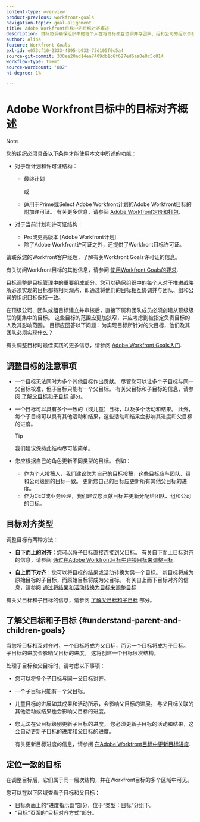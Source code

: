 ```yaml
---
content-type: overview
product-previous: workfront-goals
navigation-topic: goal-alignment
title: Adobe Workfront目标中的目标对齐概述
description: 目标协调确保组织中的每个人在将目标相互协调并与团队、组和公司的组织目标协调起来后必须实现的目标上保持一致。
author: Alina
feature: Workfront Goals
exl-id: e073cf10-2333-4095-b932-73d105f0c5a4
source-git-commit: 330ee20ad14ea7409db1c6f627ed6aa0e0c5c014
workflow-type: tm+mt
source-wordcount: '802'
ht-degree: 1%

---
```


# Adobe Workfront目标中的目标对齐概述

>[!NOTE]
>
>您的组织必须具备以下条件才能使用本文中所述的功能：
> 
>* 对于新计划和许可证结构：
>    
>   * 最终计划
>        
>     或
>        
>   * 适用于Prime或Select Adobe Workfront计划的Adobe Workfront目标的附加许可证。
>       有关更多信息，请参阅 [Adobe Workfront定价和打包](https://www.workfront.com/plans).
>      
>* 对于当前计划和许可证结构：
>    
>   * Pro或更高版本 [Adobe Workfront计划]
>   * 除了Adobe Workfront许可证之外，还提供了Workfront目标许可证。
>    
>请联系您的Workfront客户经理，了解有关Workfront Goals许可证的信息。
> 
>有关访问Workfront目标的其他信息，请参阅 [使用Workfront Goals的要求](/help/quicksilver/workfront-goals/goal-management/access-needed-for-wf-goals.md).


目标调整是目标管理中的重要组成部分。您可以确保组织中的每个人对于推进战略所必须实现的目标都持相同观点，即通过将他们的目标相互协调并与团队、组和公司的组织目标保持一致。

在顶级公司、团队或组目标建立并审核后，直接下属和团队成员必须创建从顶级级联的更集中的目标。 这些目标的范围应更加狭窄，并应考虑到被指定负责目标的人及其影响范围。 目标应回答以下问题：为实现目标所针对的父目标，他们及其团队必须实现什么？

有关调整目标时最佳实践的更多信息，请参阅 [Adobe Workfront Goals入门](../../workfront-goals/goal-management/getting-started-with-wf-goals.md).

## 调整目标的注意事项

* 一个目标无法同时为多个其他目标作出贡献。 尽管您可以让多个子目标与同一父目标校准，但子目标只能有一个父目标。 有关父目标和子目标的信息，请参阅 [了解父目标和子目标](#understand-parent-and-children-goals) 部分。
* 一个目标可以具有多个一致的（或儿童）目标，以及多个活动和结果。 此外，每个子目标可以具有其他活动和结果，这些活动和结果会影响其进度和父目标的进度。

  >[!TIP]
  >
  >我们建议保持此结构尽可能简单。

* 您应根据自己的角色更新不同类型的目标。 例如：

   * 作为个人投稿人，我们建议您为自己的目标投稿，这些目标应与团队、组和公司级别的目标一致。 更新您自己的目标应更新所有其他父目标的进度。
   * 作为CEO或业务经理，我们建议您贡献目标并更新分配给团队、组和公司的目标。

## 目标对齐类型

调整目标有两种方法：

* **自下而上的对齐**：您可以将子目标直接连接到父目标。 有关自下而上目标对齐的信息，请参阅 [通过在Adobe Workfront目标中连接目标来调整目标](../../workfront-goals/goal-alignment/align-goals-by-connecting-them.md).

* **自上而下对齐**：您可以将目标的结果或活动转换为另一个目标。 新目标将成为原始目标的子目标，而原始目标将成为父目标。 有关自上而下目标对齐的信息，请参阅 [通过将结果和活动转换为目标来调整目标](../../workfront-goals/goal-alignment/align-goals-by-converting-results-activities.md).

有关父目标和子目标的信息，请参阅 [了解父目标和子目标](#understand-parent-and-children-goals) 部分。

## 了解父目标和子目标 {#understand-parent-and-children-goals}

当您将目标相互对齐时，一个目标将成为父目标，而另一个目标将成为子目标。 子目标的进度会影响父目标的进度。 这将创建一个目标层次结构。

处理子目标和父目标时，请考虑以下事项：

* 您可以将多个子目标与同一父目标对齐。
* 一个子目标只能有一个父目标。
* 儿童目标的进展如其成果和活动所示，会影响父目标的进展。 与父目标关联的其他活动或结果也会影响父目标的进度。
* 您无法在父目标级别更新子目标的进度。 您必须更新子目标的活动和结果，这会自动更新子目标的进度和父目标的进度。

  有关更新目标进度的信息，请参阅 [在Adobe Workfront目标中更新目标进度](../../workfront-goals/goal-review-and-workfront-goals-sections/check-in-goals.md).

## 定位一致的目标

在调整目标后，它们属于同一层次结构，并在Workfront目标的多个区域中可见。

<!--
* In the Production enviroment, you can view children and parent goals in the following areas:

    * The Goal Details panel
    * Goal List
    * Goal Alignment section
    * Check-in section
    * Pulse section
    * You can view all the parent goals of a goal in the Goal Hierarchy field of a Project or Goal report.
-->
您可以在以下区域查看子目标和父目标：

* 目标页面上的“进度指示器”部分，位于“类型：目标”分组下。
* “目标”页面的“目标对齐方式”部分。




